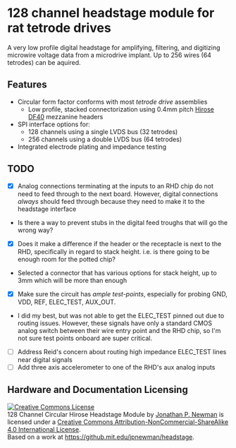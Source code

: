 # 128 channel headstage module for rat tetrode drives
A very low profile digital headstage for amplifying, filtering, and digitizing microwire voltage data from a microdrive implant. Up to 256 wires (64 tetrodes) can be aquired.

## Features
- Circular form factor conforms with most _tetrode drive_ assemblies
  - Low profile, stacked connectorization using 0.4mm pitch [Hirose DF40](http://www.digikey.com/product-search/en?FV=ffec4097) mezzanine headers
- SPI interface options for:
  - 128 channels using a single LVDS bus (32 tetrodes)
  - 256 channels using a double LVDS bus (64 tetrodes)
- Integrated electrode plating and impedance testing

## TODO

- [x] Analog connections terminating at the inputs to an RHD chip do not need to feed through to the next board. However, digital connections _always_ should feed through because they need to make it to the headstage interface
 - Is there a way to prevent stubs in the digital feed troughs that will go the wrong way?
- [x] Does it make a difference if the header or the receptacle is next to the RHD, specifically in regard to stack height. i.e. is there going to be enough room for the potted chip?
 - Selected a connector that has various options for stack height, up to 3mm which will be more than enough
- [x] Make sure the circuit has _ample test-points_, especially for probing GND, VDD, REF, ELEC_TEST, AUX_OUT.
 - I did my best, but was not able to get the ELEC_TEST pinned out due to routing issues. However, these signals have only a standard CMOS analog switch between their wire entry point and the RHD chip, so I'm not sure test points onboard are super critical.
- [ ] Address Reid's concern about routing high impedance ELEC_TEST lines near digital signals
- [ ] Add three axis accelerometer to one of the RHD's aux analog inputs

## Hardware and Documentation Licensing
<a rel="license" href="http://creativecommons.org/licenses/by-nc-sa/4.0/"><img alt="Creative Commons License" style="border-width:0" src="https://i.creativecommons.org/l/by-nc-sa/4.0/88x31.png" /></a><br /><span xmlns:dct="http://purl.org/dc/terms/" property="dct:title">128 Channel Circular Hirose Headstage Module</span> by <a xmlns:cc="http://creativecommons.org/ns#" href="https://github.com/jonnew/cyclops" property="cc:attributionName" rel="cc:attributionURL">Jonathan P. Newman</a> is licensed under a <a rel="license" href="http://creativecommons.org/licenses/by-nc-sa/4.0/">Creative Commons Attribution-NonCommercial-ShareAlike 4.0 International License</a>.<br />Based on a work at <a xmlns:dct="http://purl.org/dc/terms/" href="https://github.com/jonnew/cyclops" rel="dct:source">https://github.mit.edu/jpnewman/headstage</a>.


